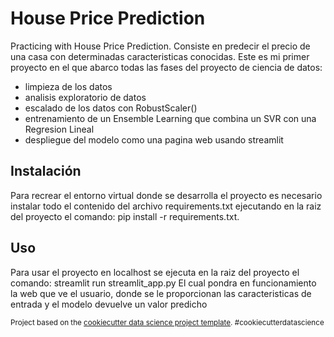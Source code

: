 House Price Prediction
==============================

Practicing with House Price Prediction. Consiste en predecir el precio de una casa con determinadas caracteristicas conocidas. Este es mi primer proyecto en el que abarco todas las fases del proyecto de ciencia de datos:
- limpieza de los datos
- analisis exploratorio de datos
- escalado de los datos con RobustScaler()
- entrenamiento de un Ensemble Learning que combina un SVR con una Regresion Lineal
- despliegue del modelo como una pagina web usando streamlit

## Instalación

Para recrear el entorno virtual donde se desarrolla el proyecto es necesario instalar todo el contenido del archivo requirements.txt
ejecutando en la raiz del proyecto el comando: pip install -r requirements.txt.

## Uso

Para usar el proyecto en localhost se ejecuta en la raiz del proyecto el comando: streamlit run streamlit_app.py
El cual pondra en funcionamiento la web que ve el usuario, donde se le proporcionan las caracteristicas de entrada y el modelo devuelve un valor predicho


<p><small>Project based on the <a target="_blank" href="https://drivendata.github.io/cookiecutter-data-science/">cookiecutter data science project template</a>. #cookiecutterdatascience</small></p>

